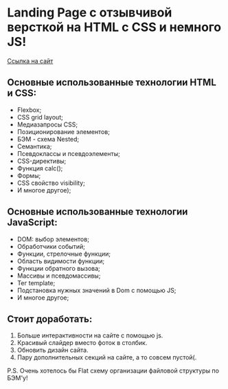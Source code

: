# Landing Page c отзывчивой версткой на HTML c CSS и немного JS!

[Ссылка на сайт](https://AlexIT81.github.io/mesto/index.html)

## Основные использованные технологии HTML и CSS:
* Flexbox;
* CSS grid layout;
* Медиазапросы CSS;
* Позиционирование элементов;
* БЭМ - схема Nested;
* Семантика;
* Псевдоклассы и псевдоэлементы;
* CSS-директивы;
* Функция calc();
* Формы;
* CSS свойство visibility;
* И многое другое);

## Основные использованные технологии JavaScript:
* DOM: выбор элементов;
* Обработчики событий;
* Функции, стрелочные функции;
* Область видимости функции;
* Функции обратного вызова;
* Массивы и псевдомассивы;
* Тег template;
* Подстановка нужных значений в Dom c помощью JS;
* И многое другое;
## Стоит доработать:
1. Больше интерактивности на сайте с помощью js.
2. Красивый слайдер вместо фоток в столбик.
3. Обновить дизайн сайта.
4. Пару дополнительных секций на сайте, а то совсем пустой(.

P.S. Очень хотелось бы Flat схему организации файловой структуры по БЭМ'у!
